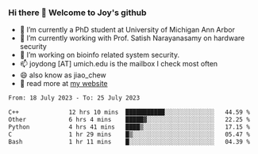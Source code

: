 ### Hi there 👋 Welcome to Joy's github

- 🔭 I’m currently a PhD student at University of Michigan Ann Arbor
- 🌱 I’m currently working with Prof. Satish Narayanasamy on hardware security
- 👯 I’m working on bioinfo related system security. 
- 📫 joydong [AT] umich.edu is the mailbox I check most often
- 😄 also know as jiao_chew
- 💬 read more at [my website](https://joydddd.github.io/)
<!--START_SECTION:waka-->

```txt
From: 18 July 2023 - To: 25 July 2023

C++              12 hrs 10 mins  ███████████░░░░░░░░░░░░░░   44.59 %
Other            6 hrs 4 mins    █████▓░░░░░░░░░░░░░░░░░░░   22.25 %
Python           4 hrs 41 mins   ████▒░░░░░░░░░░░░░░░░░░░░   17.15 %
C                1 hr 29 mins    █▒░░░░░░░░░░░░░░░░░░░░░░░   05.47 %
Bash             1 hr 11 mins    █░░░░░░░░░░░░░░░░░░░░░░░░   04.39 %
```

<!--END_SECTION:waka-->
